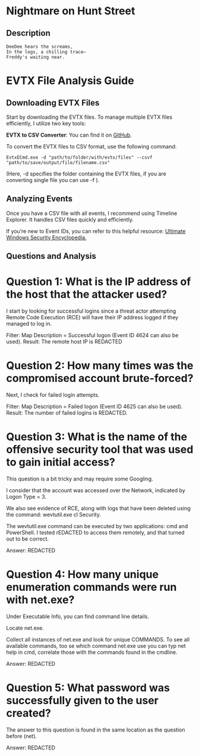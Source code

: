 # Nightmare on Hunt Street

## Description 
```
DeeDee hears the screams,
In the logs, a chilling trace—
Freddy's waiting near.
```

# EVTX File Analysis Guide

## Downloading EVTX Files

Start by downloading the EVTX files. To manage multiple EVTX files efficiently, I utilize two key tools:

**EVTX to CSV Converter**: You can find it on [GitHub](https://github.com/EricZimmerman/evtx). 

To convert the EVTX files to CSV format, use the following command:
```
EvtxECmd.exe -d "path/to/folder/with/evtx/files" --csvf "path/to/save/output/file/filename.csv"
```
(Here, -d specifies the folder containing the EVTX files, if you are converting single file you can use -f ).

## Analyzing Events
Once you have a CSV file with all events, I recommend using Timeline Explorer. It handles CSV files quickly and efficiently.

If you’re new to Event IDs, you can refer to this helpful resource: [Ultimate Windows Security Encyclopedia.](https://www.ultimatewindowssecurity.com/securitylog/encyclopedia/)

## Questions and Analysis
# Question 1: What is the IP address of the host that the attacker used?

I start by looking for successful logins since a threat actor attempting Remote Code Execution (RCE) will have their IP address logged if they managed to log in.

Filter: Map Description = Successful logon (Event ID 4624 can also be used).
Result: The remote host IP is REDACTED

# Question 2: How many times was the compromised account brute-forced?
Next, I check for failed login attempts.

Filter: Map Description = Failed logon (Event ID 4625 can also be used).
Result: The number of failed logins is REDACTED.

# Question 3: What is the name of the offensive security tool that was used to gain initial access? 
This question is a bit tricky and may require some Googling.

I consider that the account was accessed over the Network, indicated by Logon Type = 3.

We also see evidence of RCE, along with logs that have been deleted using the command: wevtutil.exe cl Security.

The wevtutil.exe command can be executed by two applications: cmd and PowerShell. I tested rEDACTED to access them remotely, and that turned out to be correct.

Answer: REDACTED

# Question 4: How many unique enumeration commands were run with net.exe? 
Under Executable Info, you can find command line details.

Locate net.exe.

Collect all instances of net.exe and look for unique COMMANDS. To see all available commands, too se which command net.exe use you can typ net help in cmd, correlate those with the commands found in the cmdline. 

Answer: REDACTED

# Question 5: What password was successfully given to the user created?
The answer to this question is found in the same location as the question before (net).

Answer: REDACTED










